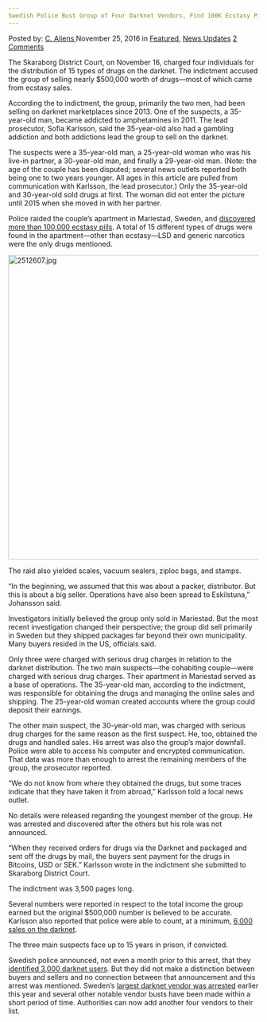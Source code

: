 ```yaml
---
Swedish Police Bust Group of Four Darknet Vendors, Find 100K Ecstasy Pills During Raid
---
```

<article class="post-listing post-16572 post type-post status-publish format-standard has-post-thumbnail hentry  tag-100k tag-bust tag-darknet tag-ecstasy tag-find tag-group tag-pills tag-police tag-raid tag-swedish tag-vendors">
    <div class="post-inner">
        <span>Posted by: <a href="https://www.deepdotweb.com/author/caliens/" title="">C. Aliens </a></span>
    <span>November 25, 2016</span>
    <span>in <a href="https://www.deepdotweb.com/category/deepdot-news/" rel="category tag">Featured</a>, <a href="https://www.deepdotweb.com/category/news-updates/" rel="category tag">News Updates</a></span>
    <span><a href="https://www.deepdotweb.com/2016/11/25/swedish-police-bust-group-four-darknet-vendors-find-100k-ecstasy-pills-raid/#comments">2 Comments</a></span>
    </p>
    <div class="clear"></div>
    <div class="entry">
    <p>The Skaraborg District Court, on November 16, charged four individuals for the distribution of 15 types of drugs on the darknet. The indictment accused the group of selling nearly $500,000 worth of drugs—most of which came from ecstasy sales.</p>
    <p>According the to indictment, the group, primarily the two men, had been selling on darknet marketplaces since 2013. One of the suspects, a 35-year-old man, became addicted to amphetamines in 2011. The lead prosecutor, Sofia Karlsson, said the 35-year-old also had a gambling addiction and both addictions lead the group to sell on the darknet.</p>
    <p>The suspects were a 35-year-old man, a 25-year-old woman who was his live-in partner, a 30-year-old man, and finally a 29-year-old man. (Note: the age of the couple has been disputed; several news outlets reported both being one to two years younger. All ages in this article are pulled from communication with Karlsson, the lead prosecutor.) Only the 35-year-old and 30-year-old sold drugs at first. The woman did not enter the picture until 2015 when she moved in with her partner.</p>
    <p>Police raided the couple’s apartment in Mariestad, Sweden, and <a href="http://mariestadstidningen.se/mariestad/2016/11/16/rekordstort-narkotikamal?refresh=true">discovered more than 100,000 ecstasy pills</a>. A total of 15 different types of drugs were found in the apartment—other than ecstasy—LSD and generic narcotics were the only drugs mentioned.</p>
    <p><img class="wp-image-16573 aligncenter" src="https://www.deepdotweb.com/wp-content/uploads/2016/11/2512607-jpg.jpeg" alt="2512607.jpg" width="919" height="612" srcset="https://www.deepdotweb.com/wp-content/uploads/2016/11/2512607-jpg.jpeg 1140w, https://www.deepdotweb.com/wp-content/uploads/2016/11/2512607-jpg-300x200.jpeg 300w, https://www.deepdotweb.com/wp-content/uploads/2016/11/2512607-jpg-1024x682.jpeg 1024w" sizes="(max-width: 919px) 100vw, 919px" /></p>
    <p>The raid also yielded scales, vacuum sealers, ziploc bags, and stamps.</p>
    <p>“In the beginning, we assumed that this was about a packer, distributor. But this is about a big seller. Operations have also been spread to Eskilstuna,” Johansson said.</p>
    <p>Investigators initially believed the group only sold in Mariestad. But the most recent investigation changed their perspective; the group did sell primarily in Sweden but they shipped packages far beyond their own municipality. Many buyers resided in the US, officials said.</p>
    <p>Only three were charged with serious drug charges in relation to the darknet distribution. The two main suspects—the cohabiting couple—were charged with serious drug charges. Their apartment in Mariestad served as a base of operations. The 35-year-old man, according to the indictment, was responsible for obtaining the drugs and managing the online sales and shipping. The 25-year-old woman created accounts where the group could deposit their earnings.</p>
    <p>The other main suspect, the 30-year-old man, was charged with serious drug charges for the same reason as the first suspect. He, too, obtained the drugs and handled sales. His arrest was also the group’s major downfall. Police were able to access his computer and encrypted communication. That data was more than enough to arrest the remaining members of the group, the prosecutor reported.</p>
    <p>“We do not know from where they obtained the drugs, but some traces indicate that they have taken it from abroad,” Karlsson told a local news outlet.</p>
    <p>No details were released regarding the youngest member of the group. He was arrested and discovered after the others but his role was not announced.</p>
    <p>&#8220;When they received orders for drugs via the Darknet and packaged and sent off the drugs by mail, the buyers sent payment for the drugs in Bitcoins, USD or SEK.&#8221; Karlsson wrote in the indictment she submitted to Skaraborg District Court.</p>
    <p>The indictment was 3,500 pages long.</p>
    <p>Several numbers were reported in respect to the total income the group earned but the original $500,000 number is believed to be accurate. Karlsson also reported that police were able to count, at a minimum, <a href="http://www.skovdenyheter.se/article/atal-for-miljonknark-pa-darknet/">6,000 sales on the darknet</a>.</p>
    <p>The three main suspects face up to 15 years in prison, if convicted.</p>
    <p>Swedish police announced, not even a month prior to this arrest, that they <a href="https://www.deepdotweb.com/2016/11/07/swedish-police-claim-de-anonymised-3000-darknet-buyers/">identified 3,000 darknet users</a>. But they did not make a distinction between buyers and sellers and no connection between that announcement and this arrest was mentioned. Sweden’s <a href="https://www.deepdotweb.com/2016/07/21/swedens-largest-darknet-vendor-busted-authorities/">largest darknet vendor was arrested</a> earlier this year and several other notable vendor busts have been made within a short period of time. Authorities can now add another four vendors to their list.</p>
    </div>
    <span style="display:none"><a href="https://www.deepdotweb.com/tag/100k/" rel="tag">100k</a> <a href="https://www.deepdotweb.com/tag/bust/" rel="tag">bust</a> <a href="https://www.deepdotweb.com/tag/darknet/" rel="tag">darknet</a> <a href="https://www.deepdotweb.com/tag/ecstasy/" rel="tag">ecstasy</a> <a href="https://www.deepdotweb.com/tag/find/" rel="tag">find</a> <a href="https://www.deepdotweb.com/tag/group/" rel="tag">group</a> <a href="https://www.deepdotweb.com/tag/pills/" rel="tag">pills</a> <a href="https://www.deepdotweb.com/tag/police/" rel="tag">police</a> <a href="https://www.deepdotweb.com/tag/raid/" rel="tag">raid</a> <a href="https://www.deepdotweb.com/tag/swedish/" rel="tag">swedish</a> <a href="https://www.deepdotweb.com/tag/vendors/" rel="tag">vendors</a></span> <span style="display:none" class="updated">2016-11-25</span>
    <div style="display:none" class="vcard author" itemprop="author" itemscope itemtype="http://schema.org/Person"><strong class="fn" itemprop="name"><a href="https://www.deepdotweb.com/author/caliens/" title="Posts by C. Aliens" rel="author">C. Aliens</a></strong></div>
    </div>
</article>


